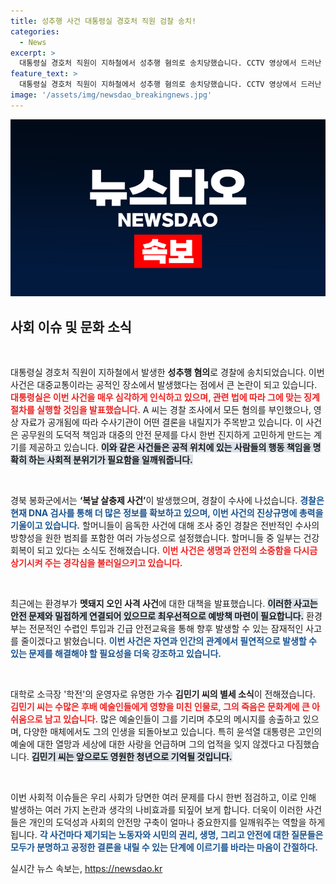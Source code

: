 ```yaml
---
title: 성추행 사건 대통령실 경호처 직원 검찰 송치!
categories:
  - News
excerpt: >
  대통령실 경호처 직원이 지하철에서 성추행 혐의로 송치당했습니다. CCTV 영상에서 드러난 혐의에 대해 A 씨는 부인하고 있으나, 대통령실은 유감의 뜻을 전하며 징계 절차를 예고했습니다. 이 사건의 전말이 궁금하다면 클릭하세요!
feature_text: >
  대통령실 경호처 직원이 지하철에서 성추행 혐의로 송치당했습니다. CCTV 영상에서 드러난 혐의에 대해 A 씨는 부인하고 있으나, 대통령실은 유감의 뜻을 전하며 징계 절차를 예고했습니다. 이 사건의 전말이 궁금하다면 클릭하세요!
image: '/assets/img/newsdao_breakingnews.jpg'
---
```


<p><img src="/assets/img/newsdao_breakingnews.jpg" alt="flaretime 속보" /></p>

<h2 data-ke-size="size26">사회 이슈 및 문화 소식</h2>

<p data-ke-size="size16">&nbsp;</p>

<p>대통령실 경호처 직원이 지하철에서 발생한 <strong>성추행 혐의</strong>로 경찰에 송치되었습니다. 이번 사건은 대중교통이라는 공적인 장소에서 발생했다는 점에서 큰 논란이 되고 있습니다. <strong><b><span style="color: #ee2323;">대통령실은 이번 사건을 매우 심각하게 인식하고 있으며, 관련 법에 따라 그에 맞는 징계 절차를 실행할 것임을 발표했습니다.</span></b></strong> A 씨는 경찰 조사에서 모든 혐의를 부인했으나, 영상 자료가 공개됨에 따라 수사기관이 어떤 결론을 내릴지가 주목받고 있습니다. 이 사건은 공무원의 도덕적 책임과 대중의 안전 문제를 다시 한번 진지하게 고민하게 만드는 계기를 제공하고 있습니다. <strong><b><span style="background-color: #21538527;">이와 같은 사건들은 공적 위치에 있는 사람들의 행동 책임을 명확히 하는 사회적 분위기가 필요함을 일깨워줍니다.</span></b></strong> </p>

<p data-ke-size="size16">&nbsp;</p>

<p>경북 봉화군에서는 <strong>‘복날 살충제 사건’</strong>이 발생했으며, 경찰이 수사에 나섰습니다. <strong><b><span style="color: #1a5490;">경찰은 현재 DNA 검사를 통해 더 많은 정보를 확보하고 있으며, 이번 사건의 진상규명에 총력을 기울이고 있습니다.</span></b></strong> 할머니들이 음독한 사건에 대해 조사 중인 경찰은 전반적인 수사의 방향성을 원한 범죄를 포함한 여러 가능성으로 설정했습니다. 할머니들 중 일부는 건강 회복이 되고 있다는 소식도 전해졌습니다. <strong><b><span style="color: #ee2323;">이번 사건은 생명과 안전의 소중함을 다시금 상기시켜 주는 경각심을 불러일으키고 있습니다.</span></b></strong></p>

<p data-ke-size="size16">&nbsp;</p>

<p>최근에는 환경부가 <strong>멧돼지 오인 사격 사건</strong>에 대한 대책을 발표했습니다. <strong><b><span style="background-color: #21538527;">이러한 사고는 안전 문제와 밀접하게 연결되어 있으므로 최우선적으로 예방책 마련이 필요합니다.</span></b></strong> 환경부는 전문적인 수렵인 투입과 긴급 안전교육을 통해 향후 발생할 수 있는 잠재적인 사고를 줄이겠다고 밝혔습니다. <strong><b><span style="color: #1a5490;">이번 사건은 자연과 인간의 관계에서 필연적으로 발생할 수 있는 문제를 해결해야 할 필요성을 더욱 강조하고 있습니다.</span></b></strong></p>

<p data-ke-size="size16">&nbsp;</p>

<p>대학로 소극장 '학전'의 운영자로 유명한 가수 <strong>김민기 씨의 별세 소식</strong>이 전해졌습니다. <strong><b><span style="color: #ee2323;">김민기 씨는 수많은 후배 예술인들에게 영향을 미친 인물로, 그의 죽음은 문화계에 큰 아쉬움으로 남고 있습니다.</span></b></strong> 많은 예술인들이 그를 기리며 추모의 메시지를 송출하고 있으며, 다양한 매체에서도 그의 인생을 되돌아보고 있습니다. 특히 윤석열 대통령은 고인의 예술에 대한 열망과 세상에 대한 사랑을 언급하며 그의 업적을 잊지 않겠다고 다짐했습니다. <strong><b><span style="background-color: #21538527;">김민기 씨는 앞으로도 영원한 청년으로 기억될 것입니다.</span></b></strong></p>

<p data-ke-size="size16">&nbsp;</p>

<p>이번 사회적 이슈들은 우리 사회가 당면한 여러 문제를 다시 한번 점검하고, 이로 인해 발생하는 여러 가지 논란과 생각의 나비효과를 되짚어 보게 합니다. 더욱이 이러한 사건들은 개인의 도덕성과 사회의 안전망 구축이 얼마나 중요한지를 일깨워주는 역할을 하게 됩니다. <strong><b><span style="color: #1a5490;">각 사건마다 제기되는 노동자와 시민의 권리, 생명, 그리고 안전에 대한 질문들은 모두가 분명하고 공정한 결론을 내릴 수 있는 단계에 이르기를 바라는 마음이 간절하다.</span></b></strong></p>
실시간 뉴스 속보는, <a href="https://newsdao.kr" rel="dofollow">https://newsdao.kr</a>


